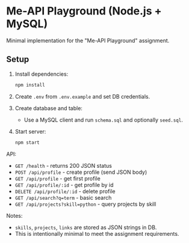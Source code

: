 # Me-API Playground (Node.js + MySQL)

Minimal implementation for the "Me-API Playground" assignment.

## Setup

1. Install dependencies:
   ```bash
   npm install
   ```

2. Create `.env` from `.env.example` and set DB credentials.

3. Create database and table:
   - Use a MySQL client and run `schema.sql` and optionally `seed.sql`.

4. Start server:
   ```bash
   npm start
   ```

API:
- `GET /health` - returns 200 JSON status
- `POST /api/profile` - create profile (send JSON body)
- `GET /api/profile` - get first profile
- `GET /api/profile/:id` - get profile by id
- `DELETE /api/profile/:id` - delete profile
- `GET /api/search?q=term` - basic search
- `GET /api/projects?skill=python` - query projects by skill

Notes:
- `skills`, `projects`, `links` are stored as JSON strings in DB.
- This is intentionally minimal to meet the assignment requirements.
